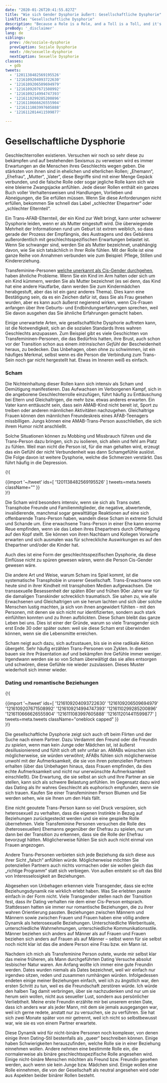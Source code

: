 ```yaml
---
date: "2020-01-26T20:41:55.827Z"
title: "Wie sich Gender Dysphorie äußert: Gesellschaftliche Dysphorie"
linkTitle: "Gesellschaftliche Dysphorie"
description: "Because a Role is a Role, and a Toll is a Toll, and it's a heavy toll to live the wrong role."
preBody: '_disclaimer'
lang: de
siblings:
  prev: /de/soziale-dysphorie
  prevCaption: Soziale Dysphorie
  next: /de/sexuelle-dysphorie
  nextCaption: Sexuelle Dysphorie
classes:
  - gdb
tweets:
  - '1201138482569195526'
  - '1216109204093722630'
  - '1216109206509694979'
  - '1216109207671508992'
  - '1216109214994747393'
  - '1216110299285200896'
  - '1216110666626555904'
  - '1216111083997605888'
  - '1216112014411599877'

---
```


# Gesellschaftliche Dysphorie

Geschlechterrollen existieren. Versuchen wir noch so sehr diese zu bekämpfen und auf bestehenden Sexismus zu verweisen wird es immer Erwartungen an die Menschen ihres Geschlechts wegen geben. Die stärksten von ihnen sind in ehelichen und elterlichen Rollen; „Ehemann“, „Ehefrau“, „Mutter“, „Vater“, diese Begriffe sind mit einer Menge Gepäck verbunden, und die falsche Rolle oder sogar jegliche Rolle kann sich wie eine bleierne Zwangsjacke anfühlen. Jede dieser Rollen enthält ein ganzes Buch voller Verhaltensweisen und Handlungen, Vorlieben und Abneigungen, die Sie erfüllen müssen. Wenn Sie diese Anforderungen nicht erfüllen, bekommen Sie schnell das Label „schlechter Ehepartner“ oder „schlechter Elternteil“.

Ein Trans-AFAB-Elternteil, der ein Kind zur Welt bringt, kann unter schwerer Dysphorie leiden, wenn er als Mutter eingestuft wird. Die überwiegende Mehrheit der Informationen rund um Geburt ist extrem weiblich, so dass gerade der Prozess der Empfängnis, des Austragens und des Gebärens außerordentlich mit geschlechtsspezifischen Erwartungen belastet ist. Wenn Sie schwanger sind, werden Sie als Mutter bezeichnet, unabhängig davon, wie Sie sich tatsächlich in Ihrer Rolle fühlen. Mit der Rolle ist eine ganze Reihe von Annahmen verbunden wie zum Beispiel: Pflege, Stillen und Kindererziehung.

Transfeminine-Personen [welche unerkannt als Cis-Gender durchgehen](https://de.wikipedia.org/wiki/Passing_(Geschlecht)), haben ähnliche Probleme. Wenn Sie ein Kind im Arm halten oder sich um ein Kind kümmern, werden Sie als Mutter bezeichnet (es sei denn, das Kind hat eine andere Hautfarbe, dann werden Sie zum Kindermädchen herabgestuft, aber das ist ein ganz anderes Thema). Dies kann eine Bestätigung sein, da es ein Zeichen dafür ist, dass Sie als Frau gesehen wurden, aber es kann auch äußerst negierend wirken, wenn Cis-Frauen anfangen über Ihre Geburts- und Endbindungserfahrungen sprechen, weil Sie davon ausgehen das Sie ähnliche Erfahrungen gemacht haben.

Einige unerwartete Arten, wie gesellschaftliche Dysphorie auftreten kann, ist die Notwendigkeit, sich an die sozialen Standards Ihres wahren Geschlechts anzupassen. Zum Beispiel gibt es viele Geschichten von Transfemininen-Personen, die das Bedürfnis hatten, ihre Brust, auch schon vor der Transition schon aus einem *intrinsischen Gefühl* der Bescheidenheit heraus, zu bedecken. Das Unbehagen, oben ohne zu schwimmen, ist ein häufiges Merkmal, selbst wenn es die Person die Verbindung zum Trans-Sein noch gar nicht hergestellt hat. Etwas im Inneren weiß es einfach.

### Scham

Die Nichteinhaltung dieser Rollen kann sich intensiv als Scham und Demütigung manifestieren. Das Aufwachsen im Verborgenen Kampf, sich in die angeborene Geschlechterrolle einzufügen, führt häufig zu Enttäuschung bei Eltern und Gleichaltrigen, die mehr bzw. etwas anderes erwarten. Ein Vater kann enttäuscht sein, dass sein AMAB-Kind nicht bereit ist, Sport zu treiben oder anderen männlichen Aktivitäten nachzugehen. Gleichaltrige Frauen können den männlichen Freundeskreis eines AFAB-Teenagers missbilligen. Jungs können eine AMAB-Trans-Person ausschließen, die sich ihrem Humor nicht anschließt.

Solche Situationen können zu Mobbing und Missbrauch führen und die Trans-Person dazu bringen, sich zu isolieren, sich allein und fehl am Platz zu fühlen. Weil man nicht die Person ist, für die man gehalten wird, erzeugt das ein Gefühl der nicht Verbundenheit was dann Schamgefühle auslöst. Die Folge davon ist weitere Dysphorie, welche die Schmerzen verstärkt. Das führt häufig in die Depression.

{!{ <div class="gutter">{{import '~/tweet' ids=[
    '1201138482569195526'
] tweets=meta.tweets className="" }}</div> }!}

Die Scham wird besonders intensiv, wenn sie sich als Trans outet. Transphobe Freunde und Familienmitglieder, die negative, abwertende, invalidierende, manchmal sogar gewalttätige Reaktionen auf eine sich offenbarende Trans-Person haben, wandeln diese Scham in extreme Schuld und Schande um. Eine erwachsene Trans-Person in einer Ehe kann enorme Reue empfinden, wenn sie das Leben ihres Ehepartners durch Offenlegung auf den Kopf stellt. Sie können von ihren Nachbarn und Kollegen Vorwürfe erwarten und sich ausmalen was für schreckliche Auswirkungen es auf den Ehepartner und/oder die Kinder hat.

Auch dies ist eine Form der geschlechtsspezifischen Dysphorie, da diese Einflüsse nicht zu spüren gewesen wären, wenn die Person Cis-Gender gewesen wäre. 

Die andere Art und Weise, warum Scham ins Spiel kommt, ist die systematische Transphobie in unserer Gesellschaft. Trans-Erwachsene von heute sind in ihrer Kindheit mit transphoben Medien aufgewachsen. Die transsexuelle Besessenheit der späten 80er und frühen 90er Jahre war für die damaligen Transkinder schrecklich traumatisch. Sie sahen zu, wie alle Erwachsenen und Gleichaltrigen um sie herum lachten und sich über solche Menschen lustig machten, ja sich von ihnen angewidert fühlten - mit den Personen, mit denen sie sich nicht nur identifizierten, sondern auch stark einfühlten konnten und zu Ihnen aufblickten. Diese Scham bleibt das ganze Leben bei uns. Dies ist einer der Gründe, warum so viele Transgender sich erst Ende 30 oder später outen: weil sie diese Scham erst überwinden können, wenn sie die Lebensmitte erreichen.

Scham neigt auch dazu, sich aufzustauen, bis sie in eine radikale Aktion übergeht. Sehr häufig erzählen Trans-Personen von Zyklen. In diesen bauen sie ihre Präsentation auf und bekämpfen ihre Gefühle immer weniger. Irgendwann werden sie so von Scham überwältigt das sie alles entsorgen und schwören, diese Gefühle nie wieder zuzulassen. Dieses Muster wiederholt sich immer wieder.

### Dating und romantische Beziehungen

{!{ <div class="gutter">{{import '~/tweet' ids=[
  '1216109204093722630'
  '1216109206509694979'
  '1216109207671508992'
  '1216109214994747393'
  '1216110299285200896'
  '1216110666626555904'
  '1216111083997605888'
  '1216112014411599877'
] tweets=meta.tweets className="oneblock capped" }}</div> }!}

Die gesellschaftliche Dysphorie zeigt sich auch oft beim Flirten und der Suche nach einem Partner. Dazu Verdammt den Freund oder die Freundin *zu spielen*, wenn man kein Junge oder Mädchen ist, ist äußerst desillusionierend und fühlt sich oft sehr unfair an. AMABs wünschen sich möglicherweise, sie würden verwöhnt; AFABs fühlen sich möglicherweise unwohl mit der Aufmerksamkeit, die sie von ihren potenziellen Partnern erhalten (über das Unbehagen hinaus, dass Frauen empfinden, da dies echte Aufmerksamkeit und nicht nur unerwünschte Aufmerksamkeit einschließt). Die Erwartung, die sie selbst an sich und Ihre Partner an sie stellen, kann sich als schwere Belastung anfühlen. Im Gegensatz dazu wird das Dating als Ihr wahres Geschlecht als euphorisch empfunden, wenn sie sich trauen. Kaufen Sie einer Transfemininen Person Blumen und Sie werden sehen, wie sie Ihnen um den Hals fällt.

Eine nicht geoutete Trans-Person kann so viel Druck verspüren, sich heterosexuell zu verhalten, dass die eigenen Instinkte in Bezug auf Beziehungen zurückgesteckt werden und sie eine gespielte Rolle übernehmen. Viele Transfeminine Personen versuchen die Rolle des (heterosexuellen) Ehemanns gegenüber der Ehefrau zu spielen, nur um dann bei der Transition zu erkennen, dass sie die Rolle der Ehefrau bevorzugt hätten. Möglicherweise fühlen Sie sich auch nicht einmal von Frauen angezogen.

Andere Trans-Personen verbieten sich jede Beziehung da sich diese aus ihrer Sicht „falsch“ anfühlen würde. Möglicherweise möchten Sie potenziellen Partnern auch nichts vormachen oder sie wollen gleich das „richtige Programm“ statt sich verbiegen. Von außen entsteht so oft das Bild von Interesselosigkeit an Beziehungen.

Abgesehen von Unbehagen erkennen viele Transgender, dass sie echte Beziehungsdynamik nie wirklich erlebt haben. Was Sie erlebten passte einfach in der Form nicht. Viele Transgender stellen nach der Transition fest, dass ihr Dating verhalten nie dem einer Cis-Person entsprach. Stattdessen hatten sie immer nur romantische Beziehungen, die zu ihrer wahren Orientierung passten. Beziehungen zwischen Männern und Männern sowie zwischen Frauen und Frauen haben eine völlig andere Dynamik als heterosexuelle Beziehungen. Unterschiedliche Werberituale, unterschiedliche Wahrnehmungen, unterschiedliche Kommunikationsstile. Männer beziehen sich anders auf Männer als auf Frauen und Frauen beziehen sich anders auf Frauen als auf Männer – selbst wenn für sie selbst noch nicht klar ist das die andere Person eine Frau bzw. ein Mann ist.

Nachdem ich mich als Transfeminine Person outete, wurde mir selbst klar das meine früheren, als Mann durchgeführten Dating Versuche absolut lesbischer Natur waren. Am Anfang wollte ich immer eine gute Freundin werden. Dates wurden niemals als Dates bezeichnet, weil wir einfach nur irgendwo sitzen, reden und zusammen rumhängen würden. Infolgedessen endeten einige meiner Beziehungen einfach, weil ich zu ängstlich war, den ersten Schritt zu tun, weil es die Freundschaft zerstören würde. Ich würde den halben Tag damit verbringen, über sie nachzudenken und nur um sie herum sein wollen, nicht aus sexueller Lust, sondern aus persönlicher Verliebtheit. Meine erste Freundin erzählte mir bei unserem ersten Date, dass ich anders war als jeder Mann, mit dem sie jemals ausgegangen war, weil ich gerne redete, anstatt nur zu versuchen, sie zu verführen. Sie hat sich zwei Monate später von mir getrennt, weil ich nicht so selbstbewusst war, wie sie es von einem Partner erwartete.

Diese Dynamik wird für nicht-binäre Personen noch komplexer, von denen einige ihren Dating-Stil bestenfalls als „queer“ beschreiben können. Einige haben Schwierigkeiten herauszufinden, welche Rolle sie in einer Beziehung einnehmen wollen. Andere nehmen eine bestimmte Rolle ein, die normalerweise als binäre geschlechtsspezifische Rolle angesehen wird. Einige nicht-binäre Menschen möchten als Freund bzw. Freundin gesehen werden, auch wenn sie kein Junge bzw. Mädchen sind. Einige wollen eine Rolle einnehmen, die von der Gesellschaft als neutral angesehen wird oder aus Aspekten beider binärer Rollen besteht.
